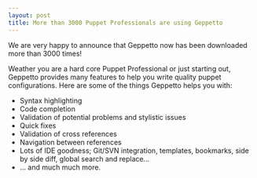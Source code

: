 ```yaml
---
layout: post
title: More than 3000 Puppet Professionals are using Geppetto 
---
```

We are very happy to announce that Geppetto now has been downloaded more than 3000 times! 

Weather you are a hard core Puppet Professional or just starting out, Geppetto provides many features to help you
write quality puppet configurations. Here are some of the things Geppetto helps you with:

* Syntax highlighting
* Code completion
* Validation of potential problems and stylistic issues
* Quick fixes 
* Validation of cross references
* Navigation between references
* Lots of IDE goodness; Git/SVN integration, templates, bookmarks, side by side diff, global search and replace...
* ... and much much more.

